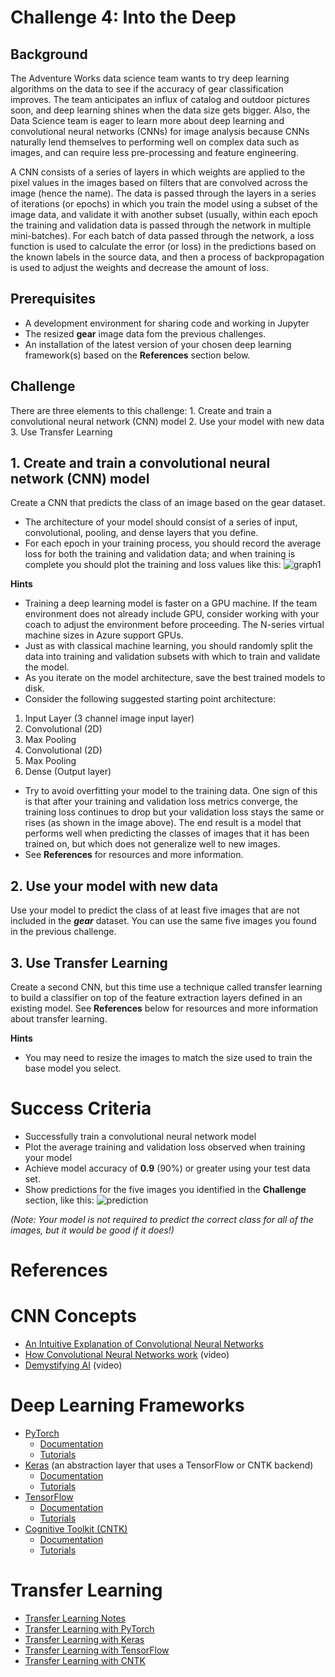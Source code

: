 # Challenge 4: Into the Deep

## Background
The Adventure Works data science team wants to try deep learning algorithms on the data to see if the accuracy of gear classification improves. The team anticipates an influx of catalog and outdoor pictures soon, and deep learning shines when the data size gets bigger. Also, the Data Science team is eager to learn more about deep learning and convolutional neural networks (CNNs) for image analysis because CNNs naturally lend themselves to performing well on complex data such as images, and can require less pre-processing and feature engineering.

A CNN consists of a series of layers in which weights are applied to the pixel values in the images based on filters that are convolved across the image (hence the name). The data is passed through the layers in a series of iterations (or epochs) in which you train the model using a subset of the image data, and validate it with another subset (usually, within each epoch the training and validation data is passed through the network in multiple mini-batches). For each batch of data passed through the network, a loss function is used to calculate the error (or loss) in the predictions based on the known labels in the source data, and then a process of backpropagation is used to adjust the weights and decrease the amount of loss.

## Prerequisites
- A development environment for sharing code and working in Jupyter
- The resized **gear** image data fom the previous challenges.
- An installation of the latest version of your chosen deep learning framework(s) based on the **References** section below.

## Challenge
There are three elements to this challenge: 1. Create and train a convolutional neural network (CNN) model 2. Use your model with new data 3. Use Transfer Learning

## 1. Create and train a convolutional neural network (CNN) model
Create a CNN that predicts the class of an image based on the gear dataset.

- The architecture of your model should consist of a series of input, convolutional, pooling, and dense layers that you define.
- For each epoch in your training process, you should record the average loss for both the training and validation data; and when training is complete you should plot the training and loss values like this:
![graph1](https://user-images.githubusercontent.com/7014697/49982885-174ab180-ff14-11e8-9022-5d61a6a3f6e5.jpg)

**Hints**
- Training a deep learning model is faster on a GPU machine. If the team environment does not already include GPU, consider working with your coach to adjust the environment before proceeding. The N-series virtual machine sizes in Azure support GPUs.
- Just as with classical machine learning, you should randomly split the data into training and validation subsets with which to train and validate the model.
- As you iterate on the model architecture, save the best trained models to disk.
- Consider the following suggested starting point architecture:

 1. Input Layer (3 channel image input layer)
 2. Convolutional (2D)
 3. Max Pooling
 4. Convolutional (2D)
 5. Max Pooling
 6. Dense (Output layer)

- Try to avoid overfitting your model to the training data. One sign of this is that after your training and validation loss metrics converge, the training loss continues to drop but your validation loss stays the same or rises (as shown in the image above). The end result is a model that performs well when predicting the classes of images that it has been trained on, but which does not generalize well to new images.
- See **References** for resources and more information.

## 2. Use your model with new data
Use your model to predict the class of at least five images that are not included in the **_gear_** dataset. You can use the same five images you found in the previous challenge.

## 3. Use Transfer Learning
Create a second CNN, but this time use a technique called transfer learning to build a classifier on top of the feature extraction layers defined in an existing model. See **References** below for resources and more information about transfer learning.

**Hints**
- You may need to resize the images to match the size used to train the base model you select.

# Success Criteria
- Successfully train a convolutional neural network model
- Plot the average training and validation loss observed when training your model
- Achieve model accuracy of **0.9** (90%) or greater using your test data set.
- Show predictions for the five images you identified in the **Challenge** section, like this:
![prediction](https://user-images.githubusercontent.com/7014697/49983045-1c5c3080-ff15-11e8-86a0-4cbd0f887472.jpg)

_(Note: Your model is not required to predict the correct class for all of the images, but it would be good if it does!)_

# References

# CNN Concepts
- [An Intuitive Explanation of Convolutional Neural Networks](https://ujjwalkarn.me/2016/08/11/intuitive-explanation-convnets/)
- [How Convolutional Neural Networks work](https://www.youtube.com/watch?v=FmpDIaiMIeA) (video)
- [Demystifying AI](https://www.youtube.com/watch?v=k-K3g4FKS_c&feature=youtu.be) (video)

# Deep Learning Frameworks
- [PyTorch](https://pytorch.org/)
  - [Documentation](https://pytorch.org/docs/stable/index.html)
  - [Tutorials](https://pytorch.org/tutorials/)
- [Keras](https://keras.io/) (an abstraction layer that uses a TensorFlow or CNTK backend)
  - [Documentation](https://keras.io/)
  - [Tutorials](https://github.com/fchollet/keras-resources)
- [TensorFlow](https://www.tensorflow.org/)
  - [Documentation](https://www.tensorflow.org/guide/)
  - [Tutorials](https://www.tensorflow.org/tutorials/)
- [Cognitive Toolkit (CNTK)](https://www.microsoft.com/en-us/cognitive-toolkit/)
  - [Documentation](https://docs.microsoft.com/en-us/cognitive-toolkit/)
  - [Tutorials](https://cntk.ai/pythondocs/tutorials.html)
# Transfer Learning
 - [Transfer Learning Notes](http://cs231n.github.io/transfer-learning/)
 - [Transfer Learning with PyTorch](https://pytorch.org/tutorials/beginner/transfer_learning_tutorial.html)
 - [Transfer Learning with Keras](https://blog.keras.io/building-powerful-image-classification-models-using-very-little-data.html)
 - [Transfer Learning with TensorFlow](https://www.tensorflow.org/hub/tutorials/image_retraining)
 - [Transfer Learning with CNTK](https://cntk.ai/pythondocs/CNTK_301_Image_Recognition_with_Deep_Transfer_Learning.html)
